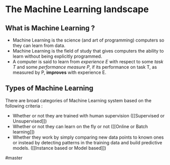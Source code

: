 # The Machine  Learning landscape

## What is Machine Learning ?
* Machine Learning is the science (and art of programming) computers so they can learn from data.
* Machine Learning is the field of  study that gives computers the ability to learn without being explicitly programmed.
* A computer is said to learn from *experience E* with respect to some *task T* and some *performance measure P*, if its performance on task T, as measured by P, **improves** with experience E.


## Types of Machine Learning
There are broad categories of Machine Learning system based on the following criteria :
- Whether or not they are trained with human supervision ([[Supervised or Unsupervised]])
- Whether or not they can learn on the fly or not ([[Online or Batch learning]])
- Whether they work by simply comparing new data points to known ones or instead by detecting patterns in the training data and build predictive models. ([[Instance based or Model based]])

#master